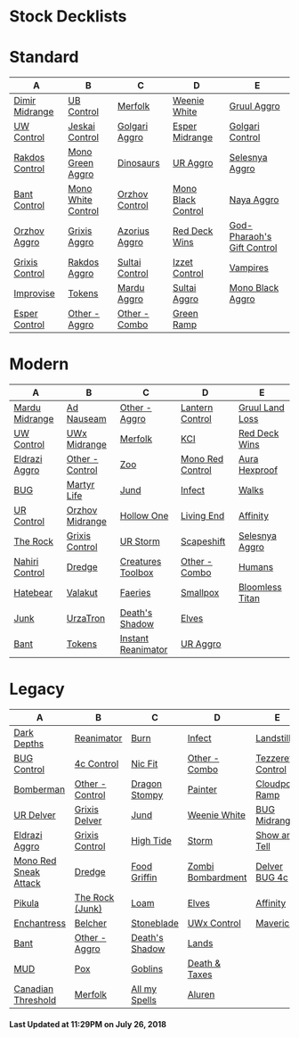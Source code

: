 # Stock Decklists


# Standard

|                         A                          |                             B                              |                         C                          |                             D                              |                                     E                                      |
|----------------------------------------------------|------------------------------------------------------------|----------------------------------------------------|------------------------------------------------------------|----------------------------------------------------------------------------|
|[Dimir Midrange](./Standard/decks/Dimir_Midrange.md)|[UB Control](./Standard/decks/UB_Control.md)                |[Merfolk](./Standard/decks/Merfolk.md)              |[Weenie White](./Standard/decks/Weenie_White.md)            |[Gruul Aggro](./Standard/decks/Gruul_Aggro.md)                              |
|[UW Control](./Standard/decks/UW_Control.md)        |[Jeskai Control](./Standard/decks/Jeskai_Control.md)        |[Golgari Aggro](./Standard/decks/Golgari_Aggro.md)  |[Esper Midrange](./Standard/decks/Esper_Midrange.md)        |[Golgari Control](./Standard/decks/Golgari_Control.md)                      |
|[Rakdos Control](./Standard/decks/Rakdos_Control.md)|[Mono Green Aggro](./Standard/decks/Mono_Green_Aggro.md)    |[Dinosaurs](./Standard/decks/Dinosaurs.md)          |[UR Aggro](./Standard/decks/UR_Aggro.md)                    |[Selesnya Aggro](./Standard/decks/Selesnya_Aggro.md)                        |
|[Bant Control](./Standard/decks/Bant_Control.md)    |[Mono White Control](./Standard/decks/Mono_White_Control.md)|[Orzhov Control](./Standard/decks/Orzhov_Control.md)|[Mono Black Control](./Standard/decks/Mono_Black_Control.md)|[Naya Aggro](./Standard/decks/Naya_Aggro.md)                                |
|[Orzhov Aggro](./Standard/decks/Orzhov_Aggro.md)    |[Grixis Aggro](./Standard/decks/Grixis_Aggro.md)            |[Azorius Aggro](./Standard/decks/Azorius_Aggro.md)  |[Red Deck Wins](./Standard/decks/Red_Deck_Wins.md)          |[God-Pharaoh's Gift Control](./Standard/decks/God-Pharaoh's_Gift_Control.md)|
|[Grixis Control](./Standard/decks/Grixis_Control.md)|[Rakdos Aggro](./Standard/decks/Rakdos_Aggro.md)            |[Sultai Control](./Standard/decks/Sultai_Control.md)|[Izzet Control](./Standard/decks/Izzet_Control.md)          |[Vampires](./Standard/decks/Vampires.md)                                    |
|[Improvise](./Standard/decks/Improvise.md)          |[Tokens](./Standard/decks/Tokens.md)                        |[Mardu Aggro](./Standard/decks/Mardu_Aggro.md)      |[Sultai Aggro](./Standard/decks/Sultai_Aggro.md)            |[Mono Black Aggro](./Standard/decks/Mono_Black_Aggro.md)                    |
|[Esper Control](./Standard/decks/Esper_Control.md)  |[Other - Aggro](./Standard/decks/Other_-_Aggro.md)          |[Other - Combo](./Standard/decks/Other_-_Combo.md)  |[Green Ramp](./Standard/decks/Green_Ramp.md)                |                                                                            |


# Modern

|                        A                         |                         B                          |                            C                             |                          D                           |                         E                          |
|--------------------------------------------------|----------------------------------------------------|----------------------------------------------------------|------------------------------------------------------|----------------------------------------------------|
|[Mardu Midrange](./Modern/decks/Mardu_Midrange.md)|[Ad Nauseam](./Modern/decks/Ad_Nauseam.md)          |[Other - Aggro](./Modern/decks/Other_-_Aggro.md)          |[Lantern Control](./Modern/decks/Lantern_Control.md)  |[Gruul Land Loss](./Modern/decks/Gruul_Land_Loss.md)|
|[UW Control](./Modern/decks/UW_Control.md)        |[UWx Midrange](./Modern/decks/UWx_Midrange.md)      |[Merfolk](./Modern/decks/Merfolk.md)                      |[KCI](./Modern/decks/KCI.md)                          |[Red Deck Wins](./Modern/decks/Red_Deck_Wins.md)    |
|[Eldrazi Aggro](./Modern/decks/Eldrazi_Aggro.md)  |[Other - Control](./Modern/decks/Other_-_Control.md)|[Zoo](./Modern/decks/Zoo.md)                              |[Mono Red Control](./Modern/decks/Mono_Red_Control.md)|[Aura Hexproof](./Modern/decks/Aura_Hexproof.md)    |
|[BUG](./Modern/decks/BUG.md)                      |[Martyr Life](./Modern/decks/Martyr_Life.md)        |[Jund](./Modern/decks/Jund.md)                            |[Infect](./Modern/decks/Infect.md)                    |[Walks](./Modern/decks/Walks.md)                    |
|[UR Control](./Modern/decks/UR_Control.md)        |[Orzhov Midrange](./Modern/decks/Orzhov_Midrange.md)|[Hollow One](./Modern/decks/Hollow_One.md)                |[Living End](./Modern/decks/Living_End.md)            |[Affinity](./Modern/decks/Affinity.md)              |
|[The Rock](./Modern/decks/The_Rock.md)            |[Grixis Control](./Modern/decks/Grixis_Control.md)  |[UR Storm](./Modern/decks/UR_Storm.md)                    |[Scapeshift](./Modern/decks/Scapeshift.md)            |[Selesnya Aggro](./Modern/decks/Selesnya_Aggro.md)  |
|[Nahiri Control](./Modern/decks/Nahiri_Control.md)|[Dredge](./Modern/decks/Dredge.md)                  |[Creatures Toolbox](./Modern/decks/Creatures_Toolbox.md)  |[Other - Combo](./Modern/decks/Other_-_Combo.md)      |[Humans](./Modern/decks/Humans.md)                  |
|[Hatebear](./Modern/decks/Hatebear.md)            |[Valakut](./Modern/decks/Valakut.md)                |[Faeries](./Modern/decks/Faeries.md)                      |[Smallpox](./Modern/decks/Smallpox.md)                |[Bloomless Titan](./Modern/decks/Bloomless_Titan.md)|
|[Junk](./Modern/decks/Junk.md)                    |[UrzaTron](./Modern/decks/UrzaTron.md)              |[Death's Shadow](./Modern/decks/Death's_Shadow.md)        |[Elves](./Modern/decks/Elves.md)                      |                                                    |
|[Bant](./Modern/decks/Bant.md)                    |[Tokens](./Modern/decks/Tokens.md)                  |[Instant Reanimator](./Modern/decks/Instant_Reanimator.md)|[UR Aggro](./Modern/decks/UR_Aggro.md)                |                                                    |


# Legacy

|                               A                                |                         B                          |                        C                         |                           D                            |                          E                           |
|----------------------------------------------------------------|----------------------------------------------------|--------------------------------------------------|--------------------------------------------------------|------------------------------------------------------|
|[Dark Depths](./Legacy/decks/Dark_Depths.md)                    |[Reanimator](./Legacy/decks/Reanimator.md)          |[Burn](./Legacy/decks/Burn.md)                    |[Infect](./Legacy/decks/Infect.md)                      |[Landstill](./Legacy/decks/Landstill.md)              |
|[BUG Control](./Legacy/decks/BUG_Control.md)                    |[4c Control](./Legacy/decks/4c_Control.md)          |[Nic Fit](./Legacy/decks/Nic_Fit.md)              |[Other - Combo](./Legacy/decks/Other_-_Combo.md)        |[Tezzeret Control](./Legacy/decks/Tezzeret_Control.md)|
|[Bomberman](./Legacy/decks/Bomberman.md)                        |[Other - Control](./Legacy/decks/Other_-_Control.md)|[Dragon Stompy](./Legacy/decks/Dragon_Stompy.md)  |[Painter](./Legacy/decks/Painter.md)                    |[Cloudpost Ramp](./Legacy/decks/Cloudpost_Ramp.md)    |
|[UR Delver](./Legacy/decks/UR_Delver.md)                        |[Grixis Delver](./Legacy/decks/Grixis_Delver.md)    |[Jund](./Legacy/decks/Jund.md)                    |[Weenie White](./Legacy/decks/Weenie_White.md)          |[BUG Midrange](./Legacy/decks/BUG_Midrange.md)        |
|[Eldrazi Aggro](./Legacy/decks/Eldrazi_Aggro.md)                |[Grixis Control](./Legacy/decks/Grixis_Control.md)  |[High Tide](./Legacy/decks/High_Tide.md)          |[Storm](./Legacy/decks/Storm.md)                        |[Show and Tell](./Legacy/decks/Show_and_Tell.md)      |
|[Mono Red Sneak Attack](./Legacy/decks/Mono_Red_Sneak_Attack.md)|[Dredge](./Legacy/decks/Dredge.md)                  |[Food Griffin](./Legacy/decks/Food_Griffin.md)    |[Zombi Bombardment](./Legacy/decks/Zombi_Bombardment.md)|[Delver BUG  4c](./Legacy/decks/Delver_BUG__4c.md)    |
|[Pikula](./Legacy/decks/Pikula.md)                              |[The Rock (Junk)](./Legacy/decks/The_Rock_(Junk).md)|[Loam](./Legacy/decks/Loam.md)                    |[Elves](./Legacy/decks/Elves.md)                        |[Affinity](./Legacy/decks/Affinity.md)                |
|[Enchantress](./Legacy/decks/Enchantress.md)                    |[Belcher](./Legacy/decks/Belcher.md)                |[Stoneblade](./Legacy/decks/Stoneblade.md)        |[UWx Control](./Legacy/decks/UWx_Control.md)            |[Maverick](./Legacy/decks/Maverick.md)                |
|[Bant](./Legacy/decks/Bant.md)                                  |[Other - Aggro](./Legacy/decks/Other_-_Aggro.md)    |[Death's Shadow](./Legacy/decks/Death's_Shadow.md)|[Lands](./Legacy/decks/Lands.md)                        |                                                      |
|[MUD](./Legacy/decks/MUD.md)                                    |[Pox](./Legacy/decks/Pox.md)                        |[Goblins](./Legacy/decks/Goblins.md)              |[Death & Taxes](./Legacy/decks/Death_&_Taxes.md)        |                                                      |
|[Canadian Threshold](./Legacy/decks/Canadian_Threshold.md)      |[Merfolk](./Legacy/decks/Merfolk.md)                |[All my Spells](./Legacy/decks/All_my_Spells.md)  |[Aluren](./Legacy/decks/Aluren.md)                      |                                                      |



#### Last Updated at 11:29PM on July 26, 2018